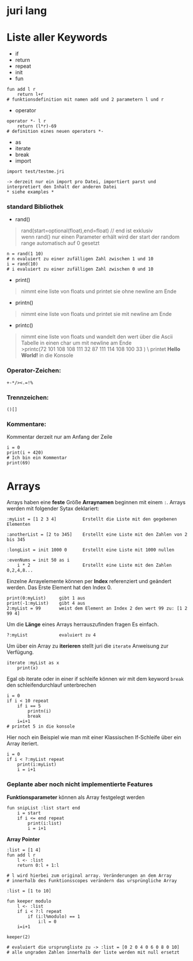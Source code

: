 # juri lang
# Liste aller Keywords

* if
* return
* repeat
* init
* fun
```juri
fun add l r
	return l+r
# funktionsdefinition mit namen add und 2 parametern l und r

```
* operator
```juri
operator *- l r
	return (l*r)-69
# definition eines neuen operators *- 

```
* as
* iterate
* break
* import
```juri
import test/testme.jri

-> derzeit nur ein import pro Datei, importiert parst und interpretiert den Inhalt der anderen Datei
* siehe examples *
```
### standard Bibliothek
* rand()
> rand(start=optional(float),end=float) // end ist exklusiv \
> wenn rand() nur einen Parameter erhält wird der start der random range automatisch auf 0 gesetzt
```juri
n = rand(1 10)
# n evaluiert zu einer zufälligen Zahl zwischen 1 und 10
i = rand(10)
# i evaluiert zu einer zufälligen Zahl zwischen 0 und 10
```
* print()
> nimmt eine liste von floats und printet sie ohne newline am Ende
* printn()
> nimmt eine liste von floats und printet sie mit newline am Ende
* printc()
> nimmt eine liste von floats und wandelt den wert über die Ascii Tabelle in einen char um mit newline am Ende \
	>printc(72 101 108 108 111 32 87 111 114 108 100 33 ) \ printet **Hello World!** in die Konsole
### Operator-Zeichen:
```juri
+-*/><.=!%
```

### Trennzeichen:
```juri
()[]
```

### Kommentare:
Kommentar derzeit nur am Anfang der Zeile
```juri
i = 0
print(i + 420)
# Ich bin ein Kommentar
print(69)
```


# Arrays
Arrays haben eine **feste** Größe
**Arraynamen** beginnen mit einem ```:```.
Arrays werden mit folgender Sytax deklariert:
```juri
:myList = [1 2 3 4]          Erstellt die Liste mit den gegebenen Elementen

:anotherList = [2 to 345]    Erstellt eine Liste mit den Zahlen von 2 bis 345

:longList = init 1000 0      Erstellt eine Liste mit 1000 nullen

:evenNums = init 50 as i
    i * 2                    Erstellt eine Liste mit den Zahlen 0,2,4,8... 
```

Einzelne Arrayelemente können per **Index** referenziert und geändert werden.  Das Erste Element hat den Index 0.
```juri
print(0:myList)     gibt 1 aus
print(-1:myList)    gibt 4 aus
2:myList = 99       weist dem Element an Index 2 den wert 99 zu: [1 2 99 4]
```

Um die **Länge** eines Arrays herrauszufinden fragen Es einfach.
```juri
?:myList            evaluiert zu 4
```

Um über ein Array zu **iterieren** stellt juri die ```iterate``` Anweisung zur Verfügung.
```juri
iterate :myList as x
    print(x)
```

Egal ob iterate oder in einer if schleife können wir mit dem keyword ```break``` den schleifendurchlauf unterbrechen
```juri
i = 0
if i < 10 repeat
	if i == 5
		printn(i)
		break
	i=i+1
# printet 5 in die konsole
```


Hier noch ein Beispiel wie man mit einer Klassischen If-Schleife über ein Array iteriert.
```juri
i = 0
if i < ?:myList repeat
    print(i:myList)
    i = i+1
```
### Geplante  aber noch nicht implementierte Features

**Funktionsparameter** können als Array festgelegt werden
```juri
fun snipList :list start end
    i = start
    if i <= end repeat
        print(i:list)
        i = i+1
```
**Array Pointer**
```juri
:list = [1 4]
fun add l r
	l <- :list          
	return 0:l + 1:l
	
# l wird hierbei zum original array. Veränderungen an dem Array
# innerhalb des Funktionsscopes verändern das ursprüngliche Array

:list = [1 to 10]

fun keeper modulo
	l <- :list
	if i < ?:l repeat
		if (i:l%modulo) == 1
			i:l = 0 
	i=i+1
	
keeper(2)

# evaluiert die ursprungliste zu -> :list = [0 2 0 4 0 6 0 8 0 10]
# alle ungraden Zahlen innerhalb der liste werden mit null ersetzt
	


```
